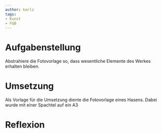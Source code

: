 ```yaml
---
author: karlz
tags:
- Kunst
- FGB
---
```


# Aufgabenstellung

Abstrahiere die Fotovorlage so, dass wesentliche Elemente des Werkes erhalten bleiben.

# Umsetzung

Als Vorlage für die Umsetzung diente die Fotovorlage eines Hasens. Dabei wurde mit einer Spachtel auf ein A3 



# Reflexion
